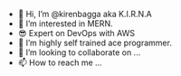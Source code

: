 - 👋 Hi, I’m @kirenbagga aka K.I.R.N.A
- 👀 I’m interested in MERN.
- 😎 Expert on DevOps with AWS
- 🌱 I’m highly self trained ace programmer.
- 💞️ I’m looking to collaborate on ...
- 📫 How to reach me ...

<!---
kirenbagga/kirenbagga is a ✨ special ✨ repository because its `README.md` (this file) appears on your GitHub profile.
You can click the Preview link to take a look at your changes.
--->
